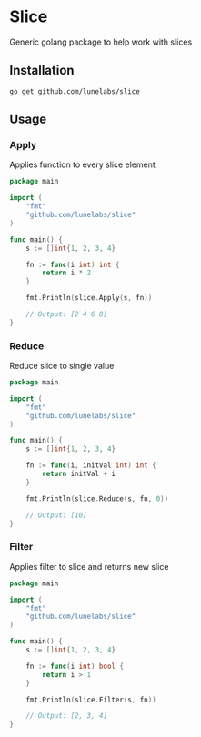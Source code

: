 # Slice

Generic golang package to help work with slices

## Installation

```
go get github.com/lunelabs/slice
```

## Usage

### Apply

Applies function to every slice element

```go
package main

import (
	"fmt"
	"github.com/lunelabs/slice"
)

func main() {
	s := []int{1, 2, 3, 4}

	fn := func(i int) int {
		return i * 2
	}

	fmt.Println(slice.Apply(s, fn))

	// Output: [2 4 6 8]
}
```

### Reduce

Reduce slice to single value

```go
package main

import (
	"fmt"
	"github.com/lunelabs/slice"
)

func main() {
	s := []int{1, 2, 3, 4}

	fn := func(i, initVal int) int {
		return initVal + i
	}

	fmt.Println(slice.Reduce(s, fn, 0))

	// Output: [10]
}
```

### Filter

Applies filter to slice and returns new slice

```go
package main

import (
	"fmt"
	"github.com/lunelabs/slice"
)

func main() {
	s := []int{1, 2, 3, 4}

	fn := func(i int) bool {
		return i > 1
	}

	fmt.Println(slice.Filter(s, fn))

	// Output: [2, 3, 4]
}
```